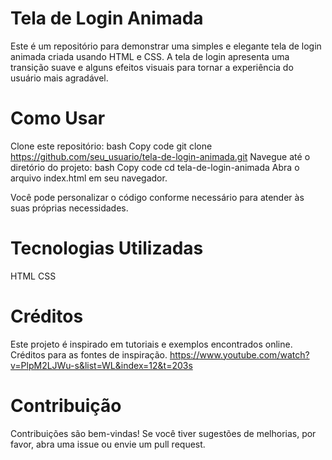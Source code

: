 # Tela de Login Animada
Este é um repositório para demonstrar uma simples e elegante tela de login animada criada usando HTML e CSS. A tela de login apresenta uma transição suave e alguns efeitos visuais para tornar a experiência do usuário mais agradável.

# Como Usar
Clone este repositório:
bash
Copy code
git clone https://github.com/seu_usuario/tela-de-login-animada.git
Navegue até o diretório do projeto:
bash
Copy code
cd tela-de-login-animada
Abra o arquivo index.html em seu navegador.

Você pode personalizar o código conforme necessário para atender às suas próprias necessidades.

# Tecnologias Utilizadas
HTML
CSS

# Créditos
Este projeto é inspirado em tutoriais e exemplos encontrados online. 
Créditos para as fontes de inspiração.
https://www.youtube.com/watch?v=PlpM2LJWu-s&list=WL&index=12&t=203s

# Contribuição
Contribuições são bem-vindas! Se você tiver sugestões de melhorias, por favor, abra uma issue ou envie um pull request.


